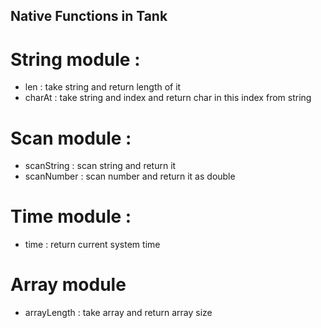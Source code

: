 ## Native Functions in Tank

# String module :
- len : take string and return length of it
- charAt : take string and index and return char in this index from string

# Scan module :
- scanString : scan string and return it
- scanNumber : scan number and return it as double

# Time module :
- time : return current system time

# Array module
- arrayLength : take array and return array size